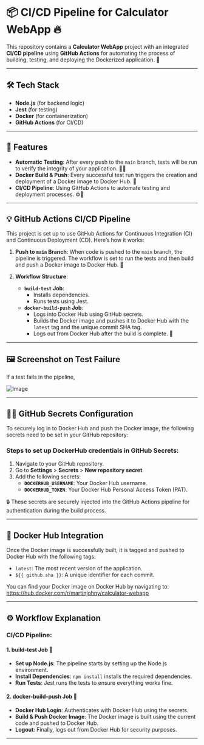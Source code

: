 # 📦 CI/CD Pipeline for Calculator WebApp 🔥

This repository contains a **Calculator WebApp** project with an integrated **CI/CD pipeline** using **GitHub Actions** for automating the process of building, testing, and deploying the Dockerized application. 🎯

---

## 🛠️ Tech Stack

- **Node.js** (for backend logic)
- **Jest** (for testing)
- **Docker** (for containerization)
- **GitHub Actions** (for CI/CD)
  
---

## 🚀 Features

- **Automatic Testing**: After every push to the `main` branch, tests will be run to verify the integrity of your application. 🧪✅
- **Docker Build & Push**: Every successful test run triggers the creation and deployment of a Docker image to Docker Hub. 🐳
- **CI/CD Pipeline**: Using GitHub Actions to automate testing and deployment processes. ⚙️🤖

---

## 💡 GitHub Actions CI/CD Pipeline

This project is set up to use GitHub Actions for Continuous Integration (CI) and Continuous Deployment (CD). Here’s how it works:

1. **Push to `main` Branch**: When code is pushed to the `main` branch, the pipeline is triggered. The workflow is set to run the tests and then build and push a Docker image to Docker Hub. 🔄

2. **Workflow Structure**: 
   - **`build-test` Job**: 
     - Installs dependencies.
     - Runs tests using Jest. 
   - **`docker-build-push` Job**: 
     - Logs into Docker Hub using GitHub secrets.
     - Builds the Docker image and pushes it to Docker Hub with the `latest` tag and the unique commit SHA tag.
     - Logs out from Docker Hub after the build is complete. 🚪

---

## 🖼️ Screenshot on Test Failure

If a test fails in the pipeline, 

![Image](https://github.com/user-attachments/assets/3cde33b3-f3d9-432f-a9f0-513c88d3f894)

---

## 🧑‍💻 GitHub Secrets Configuration

To securely log in to Docker Hub and push the Docker image, the following secrets need to be set in your GitHub repository:

### Steps to set up DockerHub credentials in GitHub Secrets:

1. Navigate to your GitHub repository.
2. Go to **Settings** > **Secrets** > **New repository secret**.
3. Add the following secrets:
    - **`DOCKERHUB_USERNAME`**: Your Docker Hub username.
    - **`DOCKERHUB_TOKEN`**: Your Docker Hub Personal Access Token (PAT).

🔒 These secrets are securely injected into the GitHub Actions pipeline for authentication during the build process.

---

## 🐳 Docker Hub Integration

Once the Docker image is successfully built, it is tagged and pushed to Docker Hub with the following tags:

- `latest`: The most recent version of the application.
- `${{ github.sha }}`: A unique identifier for each commit.

You can find your Docker image on Docker Hub by navigating to:
https://hub.docker.com/r/martinjohny/calculator-webapp

---

## ⚙️ Workflow Explanation

### **CI/CD Pipeline:**

#### 1. **build-test Job** 🧪

- **Set up Node.js**: The pipeline starts by setting up the Node.js environment.
- **Install Dependencies**: `npm install` installs the required dependencies.
- **Run Tests**: Jest runs the tests to ensure everything works fine.

#### 2. **docker-build-push Job** 🚀

- **Docker Hub Login**: Authenticates with Docker Hub using the secrets.
- **Build & Push Docker Image**: The Docker image is built using the current code and pushed to Docker Hub.
- **Logout**: Finally, logs out from Docker Hub for security purposes.

---

